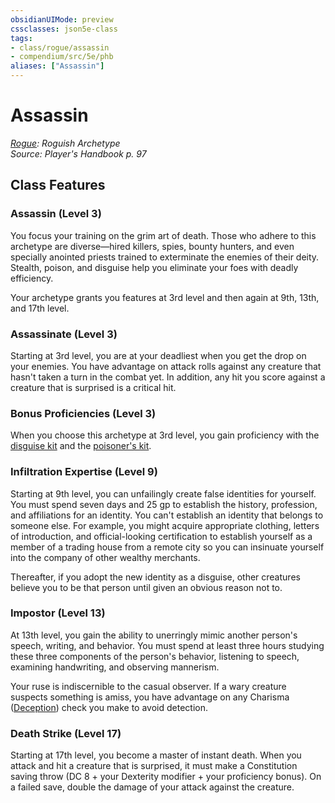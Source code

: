 ```yaml
---
obsidianUIMode: preview
cssclasses: json5e-class
tags:
- class/rogue/assassin
- compendium/src/5e/phb
aliases: ["Assassin"]
---
```

# Assassin
*[Rogue](rogue.md): Roguish Archetype*  
*Source: Player's Handbook p. 97*  


## Class Features

### Assassin (Level 3)

You focus your training on the grim art of death. Those who adhere to this archetype are diverse—hired killers, spies, bounty hunters, and even specially anointed priests trained to exterminate the enemies of their deity. Stealth, poison, and disguise help you eliminate your foes with deadly efficiency.

Your archetype grants you features at 3rd level and then again at 9th, 13th, and 17th level.

### Assassinate (Level 3)

Starting at 3rd level, you are at your deadliest when you get the drop on your enemies. You have advantage on attack rolls against any creature that hasn't taken a turn in the combat yet. In addition, any hit you score against a creature that is surprised is a critical hit.

### Bonus Proficiencies (Level 3)

When you choose this archetype at 3rd level, you gain proficiency with the [disguise kit](disguise-kit.md) and the [poisoner's kit](poisoners-kit.md).

### Infiltration Expertise (Level 9)

Starting at 9th level, you can unfailingly create false identities for yourself. You must spend seven days and 25 gp to establish the history, profession, and affiliations for an identity. You can't establish an identity that belongs to someone else. For example, you might acquire appropriate clothing, letters of introduction, and official-looking certification to establish yourself as a member of a trading house from a remote city so you can insinuate yourself into the company of other wealthy merchants.

Thereafter, if you adopt the new identity as a disguise, other creatures believe you to be that person until given an obvious reason not to.

### Impostor (Level 13)

At 13th level, you gain the ability to unerringly mimic another person's speech, writing, and behavior. You must spend at least three hours studying these three components of the person's behavior, listening to speech, examining handwriting, and observing mannerism.

Your ruse is indiscernible to the casual observer. If a wary creature suspects something is amiss, you have advantage on any Charisma ([Deception](_skills.md#Deception)) check you make to avoid detection.

### Death Strike (Level 17)

Starting at 17th level, you become a master of instant death. When you attack and hit a creature that is surprised, it must make a Constitution saving throw (DC 8 + your Dexterity modifier + your proficiency bonus). On a failed save, double the damage of your attack against the creature.